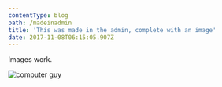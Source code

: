 ```yaml
---
contentType: blog
path: /madeinadmin
title: 'This was made in the admin, complete with an image'
date: 2017-11-08T06:15:05.907Z
---
```

Images work.

![computer guy](/./img/tumblr_nilmmbd4qq1ssby0io1_540.gif)
